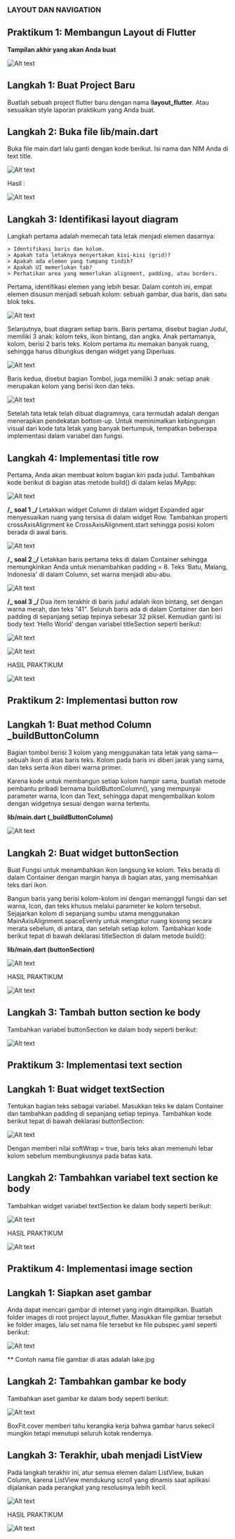 ### LAYOUT DAN NAVIGATION

## Praktikum 1: Membangun Layout di Flutter

<b>Tampilan akhir yang akan Anda buat</b>

![Alt text](assets/prak1.png)

## <b>Langkah 1: Buat Project Baru</b>

Buatlah sebuah project flutter baru dengan nama l<b>layout_flutter</b>. Atau sesuaikan style laporan praktikum yang Anda buat.

## <b>Langkah 2: Buka file lib/main.dart</b>

Buka file main.dart lalu ganti dengan kode berikut. Isi nama dan NIM Anda di text title.

![Alt text](assets/prak1-langkah2.png)

Hasil :

![Alt text](assets/prak2-langkah2-hasil.png)

## <b>Langkah 3: Identifikasi layout diagram</b>

Langkah pertama adalah memecah tata letak menjadi elemen dasarnya:

    > Identifikasi baris dan kolom.
    > Apakah tata letaknya menyertakan kisi-kisi (grid)?
    > Apakah ada elemen yang tumpang tindih?
    > Apakah UI memerlukan tab?
    > Perhatikan area yang memerlukan alignment, padding, atau borders.

Pertama, identifikasi elemen yang lebih besar. Dalam contoh ini, empat elemen disusun menjadi sebuah kolom: sebuah gambar, dua baris, dan satu blok teks.

![Alt text](assets/prak1-langkah3-a.png)

Selanjutnya, buat diagram setiap baris. Baris pertama, disebut bagian Judul, memiliki 3 anak: kolom teks, ikon bintang, dan angka. Anak pertamanya, kolom, berisi 2 baris teks. Kolom pertama itu memakan banyak ruang, sehingga harus dibungkus dengan widget yang Diperluas.

![Alt text](assets/prak1-langkah3-b.png)

Baris kedua, disebut bagian Tombol, juga memiliki 3 anak: setiap anak merupakan kolom yang berisi ikon dan teks.

![Alt text](assets/prak1-langkah3-c.png)

Setelah tata letak telah dibuat diagramnya, cara termudah adalah dengan menerapkan pendekatan bottom-up. Untuk meminimalkan kebingungan visual dari kode tata letak yang banyak bertumpuk, tempatkan beberapa implementasi dalam variabel dan fungsi.

## <b>Langkah 4: Implementasi title row</b>

Pertama, Anda akan membuat kolom bagian kiri pada judul. Tambahkan kode berikut di bagian atas metode build() di dalam kelas MyApp:

![Alt text](assets/prak1-langkah4-a.png)

<b>/_ soal 1 _/</b> Letakkan widget Column di dalam widget Expanded agar menyesuaikan ruang yang tersisa di dalam widget Row. Tambahkan properti crossAxisAlignment ke CrossAxisAlignment.start sehingga posisi kolom berada di awal baris.

![Alt text](assets/jawaban_soal1_prak1.png)

<b>/_ soal 2 _/</b> Letakkan baris pertama teks di dalam Container sehingga memungkinkan Anda untuk menambahkan padding = 8. Teks ‘Batu, Malang, Indonesia' di dalam Column, set warna menjadi abu-abu.

![Alt text](assets/jawaban_soal2_prak1.png)

<b>/_ soal 3 _/</b> Dua item terakhir di baris judul adalah ikon bintang, set dengan warna merah, dan teks "41". Seluruh baris ada di dalam Container dan beri padding di sepanjang setiap tepinya sebesar 32 piksel. Kemudian ganti isi body text ‘Hello World' dengan variabel titleSection seperti berikut:

![Alt text](assets/jawaban_soal3_prak1.png)

![Alt text](assets/prak1-langkah4-b.png)

HASIL PRAKTIKUM

![Alt text](assets/hasil_prak1.png)

## Praktikum 2: Implementasi button row

## <b>Langkah 1: Buat method Column \_buildButtonColumn</b>

Bagian tombol berisi 3 kolom yang menggunakan tata letak yang sama—sebuah ikon di atas baris teks. Kolom pada baris ini diberi jarak yang sama, dan teks serta ikon diberi warna primer.

Karena kode untuk membangun setiap kolom hampir sama, buatlah metode pembantu pribadi bernama buildButtonColumn(), yang mempunyai parameter warna, Icon dan Text, sehingga dapat mengembalikan kolom dengan widgetnya sesuai dengan warna tertentu.

<b>lib/main.dart (\_buildButtonColumn)</b>

![Alt text](assets/prak2-langkah1.png)

## <b>Langkah 2: Buat widget buttonSection</b>

Buat Fungsi untuk menambahkan ikon langsung ke kolom. Teks berada di dalam Container dengan margin hanya di bagian atas, yang memisahkan teks dari ikon.

Bangun baris yang berisi kolom-kolom ini dengan memanggil fungsi dan set warna, Icon, dan teks khusus melalui parameter ke kolom tersebut. Sejajarkan kolom di sepanjang sumbu utama menggunakan MainAxisAlignment.spaceEvenly untuk mengatur ruang kosong secara merata sebelum, di antara, dan setelah setiap kolom. Tambahkan kode berikut tepat di bawah deklarasi titleSection di dalam metode build():

<b>lib/main.dart (buttonSection)</b>

![Alt text](assets/prak2-langkah2.png)

HASIL PRAKTIKUM

![Alt text](assets/hasil_prak2.png)

## <b>Langkah 3: Tambah button section ke body</b>

Tambahkan variabel buttonSection ke dalam body seperti berikut:

![Alt text](assets/prak2-langkah3.png)

## Praktikum 3: Implementasi text section

## <b>Langkah 1: Buat widget textSection</b>

Tentukan bagian teks sebagai variabel. Masukkan teks ke dalam Container dan tambahkan padding di sepanjang setiap tepinya. Tambahkan kode berikut tepat di bawah deklarasi buttonSection:

![Alt text](assets/prak3-langkah1.png)

Dengan memberi nilai softWrap = true, baris teks akan memenuhi lebar kolom sebelum membungkusnya pada batas kata.

## <b>Langkah 2: Tambahkan variabel text section ke body</b>

Tambahkan widget variabel textSection ke dalam body seperti berikut:

![Alt text](assets/prak3-langkah2.png)

HASIL PRAKTIKUM

![Alt text](assets/hasil_prak3.png)

## Praktikum 4: Implementasi image section

## <b>Langkah 1: Siapkan aset gambar</b>

Anda dapat mencari gambar di internet yang ingin ditampilkan. Buatlah folder images di root project layout_flutter. Masukkan file gambar tersebut ke folder images, lalu set nama file tersebut ke file pubspec.yaml seperti berikut:

![Alt text](assets/prak4-langkah1.png)

\*\* Contoh nama file gambar di atas adalah lake.jpg

## <b>Langkah 2: Tambahkan gambar ke body</b>

Tambahkan aset gambar ke dalam body seperti berikut:

![Alt text](assets/prak4-langkah2.png)

BoxFit.cover memberi tahu kerangka kerja bahwa gambar harus sekecil mungkin tetapi menutupi seluruh kotak rendernya.

## <b>Langkah 3: Terakhir, ubah menjadi ListView</b>

Pada langkah terakhir ini, atur semua elemen dalam ListView, bukan Column, karena ListView mendukung scroll yang dinamis saat aplikasi dijalankan pada perangkat yang resolusinya lebih kecil.

![Alt text](assets/prak4-langkah3.png)

HASIL PRAKTIKUM 

![Alt text](assets/hasil_prak4.png)